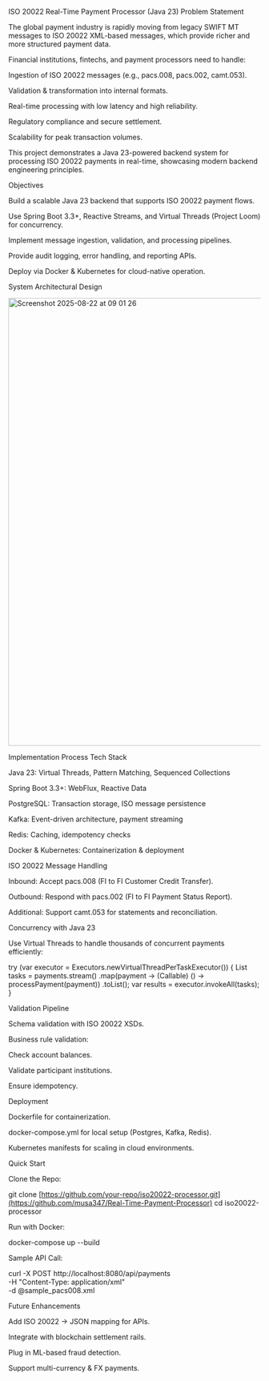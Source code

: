 ISO 20022 Real-Time Payment Processor (Java 23)
Problem Statement

The global payment industry is rapidly moving from legacy SWIFT MT messages to ISO 20022 XML-based messages, which provide richer and more structured payment data.

Financial institutions, fintechs, and payment processors need to handle:

Ingestion of ISO 20022 messages (e.g., pacs.008, pacs.002, camt.053).

Validation & transformation into internal formats.

Real-time processing with low latency and high reliability.

Regulatory compliance and secure settlement.

Scalability for peak transaction volumes.

This project demonstrates a Java 23-powered backend system for processing ISO 20022 payments in real-time, showcasing modern backend engineering principles.

Objectives

Build a scalable Java 23 backend that supports ISO 20022 payment flows.

Use Spring Boot 3.3+, Reactive Streams, and Virtual Threads (Project Loom) for concurrency.

Implement message ingestion, validation, and processing pipelines.

Provide audit logging, error handling, and reporting APIs.

Deploy via Docker & Kubernetes for cloud-native operation.

System Architectural Design

<img width="660" height="895" alt="Screenshot 2025-08-22 at 09 01 26" src="https://github.com/user-attachments/assets/86714cb5-e1ec-4f79-80f7-123d4020c27d" />


Implementation Process
Tech Stack

Java 23: Virtual Threads, Pattern Matching, Sequenced Collections

Spring Boot 3.3+: WebFlux, Reactive Data

PostgreSQL: Transaction storage, ISO message persistence

Kafka: Event-driven architecture, payment streaming

Redis: Caching, idempotency checks

Docker & Kubernetes: Containerization & deployment

ISO 20022 Message Handling

Inbound: Accept pacs.008 (FI to FI Customer Credit Transfer).

Outbound: Respond with pacs.002 (FI to FI Payment Status Report).

Additional: Support camt.053 for statements and reconciliation.

Concurrency with Java 23

Use Virtual Threads to handle thousands of concurrent payments efficiently:

try (var executor = Executors.newVirtualThreadPerTaskExecutor()) {
    List<Callable> tasks = payments.stream()
        .map(payment -> (Callable) () -> processPayment(payment))
        .toList();
    var results = executor.invokeAll(tasks);
}

Validation Pipeline

Schema validation with ISO 20022 XSDs.

Business rule validation:

Check account balances.

Validate participant institutions.

Ensure idempotency.

Deployment

Dockerfile for containerization.

docker-compose.yml for local setup (Postgres, Kafka, Redis).

Kubernetes manifests for scaling in cloud environments.

Quick Start

Clone the Repo:

git clone [https://github.com/your-repo/iso20022-processor.git](https://github.com/musa347/Real-Time-Payment-Processor)
cd iso20022-processor


Run with Docker:

docker-compose up --build


Sample API Call:

curl -X POST http://localhost:8080/api/payments \
-H "Content-Type: application/xml" \
-d @sample_pacs008.xml

Future Enhancements

Add ISO 20022 → JSON mapping for APIs.

Integrate with blockchain settlement rails.

Plug in ML-based fraud detection.

Support multi-currency & FX payments.
